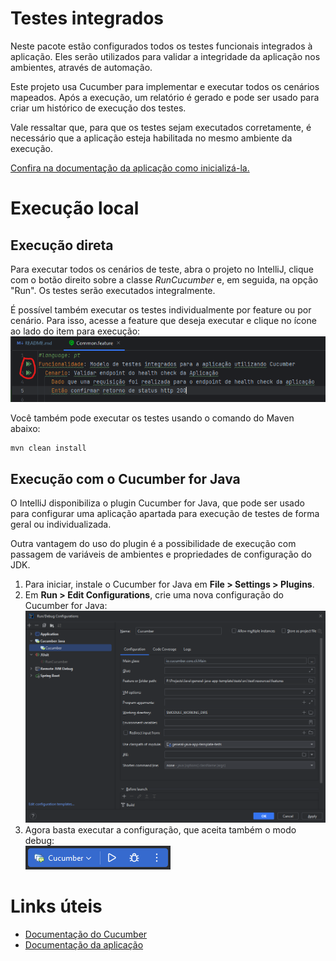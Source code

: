 # Testes integrados
Neste pacote estão configurados todos os testes funcionais integrados à aplicação. Eles serão utilizados para validar a integridade da aplicação nos ambientes, através de automação.

Este projeto usa Cucumber para implementar e executar todos os cenários mapeados. Após a execução, um relatório é gerado e pode ser usado para criar um histórico de execução dos testes.

Vale ressaltar que, para que os testes sejam executados corretamente, é necessário que a aplicação esteja habilitada no mesmo ambiente da execução.

[Confira na documentação da aplicação como inicializá-la.](../README.md)

# Execução local
## Execução direta
Para executar todos os cenários de teste, abra o projeto no IntelliJ, clique com o botão direito sobre a classe _RunCucumber_ e, em seguida, na opção "Run". Os testes serão executados integralmente.

É possível também executar os testes individualmente por feature ou por cenário. Para isso, acesse a feature que deseja executar e clique no ícone ao lado do item para execução:<br>
![](../assets/intellij-cucumber-feature.png)

Você também pode executar os testes usando o comando do Maven abaixo:
```
mvn clean install
```

## Execução com o Cucumber for Java
O IntelliJ disponibiliza o plugin Cucumber for Java, que pode ser usado para configurar uma aplicação apartada para execução de testes de forma geral ou individualizada.

Outra vantagem do uso do plugin é a possibilidade de execução com passagem de variáveis de ambientes e propriedades de configuração do JDK.

1. Para iniciar, instale o Cucumber for Java em **File > Settings > Plugins**.
2. Em **Run > Edit Configurations**, crie uma nova configuração do Cucumber for Java:<br>
   ![](../assets/intellij-cucumber-application.png)
3. Agora basta executar a configuração, que aceita também o modo debug:<br>
   ![](../assets/intellij-start-cucumber.png)

# Links úteis
- [Documentação do Cucumber](https://cucumber.io/docs/guides/api-automation/?lang=java)
- [Documentação da aplicação](../README.md)